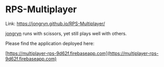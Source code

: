 # RPS-Multiplayer

Link: https://jongryn.github.io/RPS-Multiplayer/

[jongryn](https://github.com/jongryn) runs with scissors, yet still plays well with others. 

Please find the application deployed here:

[https://multiplayer-rps-9d62f.firebaseapp.com](https://multiplayer-rps-9d62f.firebaseapp.com)
